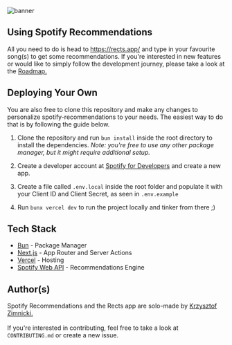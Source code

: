 ![banner](https://github.com/krzysztofzimnicki/spotify-recommendations/assets/47279613/0968f40a-5241-4d83-b006-9a5da95c395c)

## Using Spotify Recommendations
All you need to do is head to https://rects.app/ and type in your favourite song(s) to get some recommendations. If you're interested in new features or would like to simply follow the development journey, please take a look at the [Roadmap.](https://github.com/users/krzysztofzimnicki/projects/4/views/1)

## Deploying Your Own
You are also free to clone this repository and make any changes to personalize spotify-recommendations to your needs. The easiest way to do that is by following the guide below.
1. Clone the repository and run `bun install` inside the root directory to install the dependencies.
*Note: you're free to use any other package manager, but it might require additional setup.*

2. Create a developer account at [Spotify for Developers](https://developer.spotify.com/) and create a new app.

3. Create a file called `.env.local` inside the root folder and populate it with your Client ID and Client Secret, as seen in `.env.example`

4. Run `bunx vercel dev` to run the project locally and tinker from there ;)

## Tech Stack

- [Bun](https://bun.sh/) - Package Manager
- [Next.js](https://nextjs.org/docs/app) - App Router and Server Actions 
- [Vercel](https://vercel.com/) - Hosting
- [Spotify Web API](https://developer.spotify.com/documentation/web-api) - Recommendations Engine

## Author(s)
Spotify Recommendations and the Rects app are solo-made by [Krzysztof Zimnicki.](https://krzysztofzimnicki.com/) <br></br>
If you're interested in contributing, feel free to take a look at `CONTRIBUTING.md` or create a new issue.